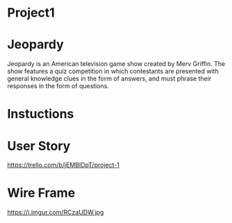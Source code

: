 # Project1
# Jeopardy 

Jeopardy is an American television game show created by Merv Griffin. The show features a quiz competition in which contestants are presented with general knowledge clues in the form of answers, and must phrase their responses in the form of questions. 

# Instuctions 

# User Story

https://trello.com/b/jEMBIDpT/project-1

# Wire Frame 

https://i.imgur.com/RCzaUDW.jpg

